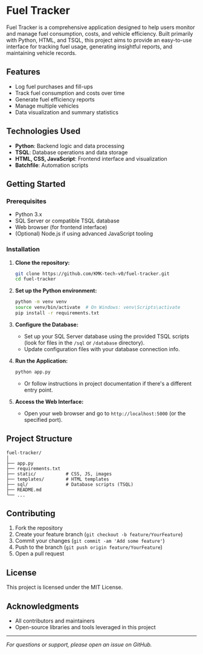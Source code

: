 # Fuel Tracker

Fuel Tracker is a comprehensive application designed to help users monitor and manage fuel consumption, costs, and vehicle efficiency. Built primarily with Python, HTML, and TSQL, this project aims to provide an easy-to-use interface for tracking fuel usage, generating insightful reports, and maintaining vehicle records.

## Features

- Log fuel purchases and fill-ups
- Track fuel consumption and costs over time
- Generate fuel efficiency reports
- Manage multiple vehicles
- Data visualization and summary statistics

## Technologies Used

- **Python**: Backend logic and data processing
- **TSQL**: Database operations and data storage
- **HTML, CSS, JavaScript**: Frontend interface and visualization
- **Batchfile**: Automation scripts

## Getting Started

### Prerequisites

- Python 3.x
- SQL Server or compatible TSQL database
- Web browser (for frontend interface)
- (Optional) Node.js if using advanced JavaScript tooling

### Installation

1. **Clone the repository:**
   ```bash
   git clone https://github.com/KMK-tech-v0/fuel-tracker.git
   cd fuel-tracker
   ```

2. **Set up the Python environment:**
   ```bash
   python -m venv venv
   source venv/bin/activate  # On Windows: venv\Scripts\activate
   pip install -r requirements.txt
   ```

3. **Configure the Database:**
   - Set up your SQL Server database using the provided TSQL scripts (look for files in the `/sql` or `/database` directory).
   - Update configuration files with your database connection info.

4. **Run the Application:**
   ```bash
   python app.py
   ```
   - Or follow instructions in project documentation if there's a different entry point.

5. **Access the Web Interface:**
   - Open your web browser and go to `http://localhost:5000` (or the specified port).

## Project Structure

```
fuel-tracker/
│
├── app.py
├── requirements.txt
├── static/           # CSS, JS, images
├── templates/        # HTML templates
├── sql/              # Database scripts (TSQL)
├── README.md
└── ...
```

## Contributing

1. Fork the repository
2. Create your feature branch (`git checkout -b feature/YourFeature`)
3. Commit your changes (`git commit -am 'Add some feature'`)
4. Push to the branch (`git push origin feature/YourFeature`)
5. Open a pull request

## License

This project is licensed under the MIT License.

## Acknowledgments

- All contributors and maintainers
- Open-source libraries and tools leveraged in this project

---

*For questions or support, please open an issue on GitHub.*
